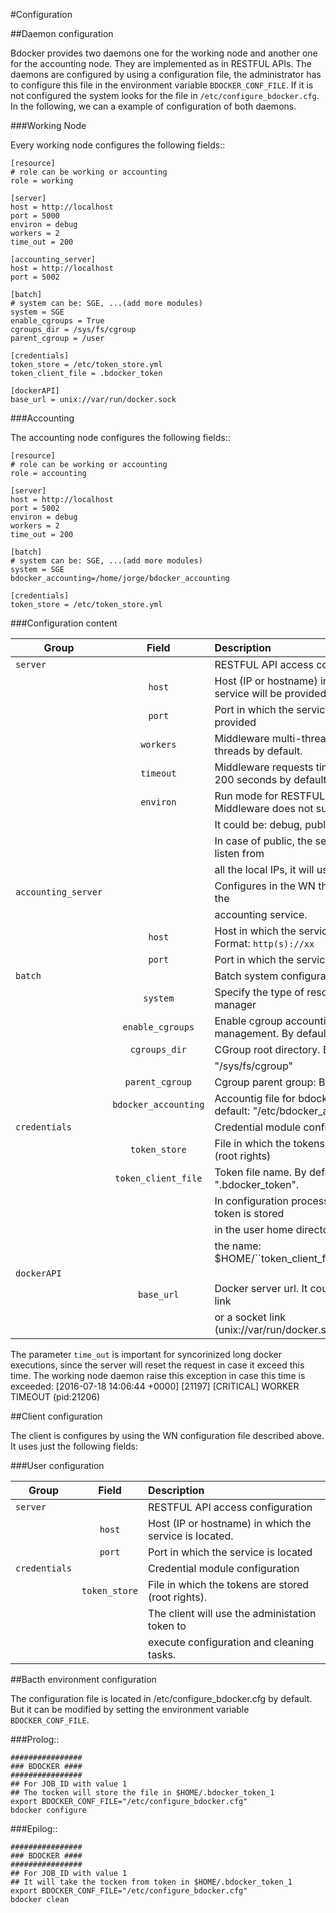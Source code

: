 #Configuration

##Daemon configuration

Bdocker provides two daemons one for the working node and another one for the accounting node. They are implemented as
in RESTFUL APIs. The daemons are configured by using a configuration file, the administrator has to configure this
file in the environment variable ``BDOCKER_CONF_FILE``. If it is not configured the system looks for the file in
``/etc/configure_bdocker.cfg``. In the following, we can a example of configuration of both daemons.

###Working Node


Every working node configures the following fields::

    [resource]
    # role can be working or accounting
    role = working

    [server]
    host = http://localhost
    port = 5000
    environ = debug
    workers = 2
    time_out = 200

    [accounting_server]
    host = http://localhost
    port = 5002

    [batch]
    # system can be: SGE, ...(add more modules)
    system = SGE
    enable_cgroups = True
    cgroups_dir = /sys/fs/cgroup
    parent_cgroup = /user

    [credentials]
    token_store = /etc/token_store.yml
    token_client_file = .bdocker_token

    [dockerAPI]
    base_url = unix://var/run/docker.sock

###Accounting

The accounting node configures the following fields::

    [resource]
    # role can be working or accounting
    role = accounting

    [server]
    host = http://localhost
    port = 5002
    environ = debug
    workers = 2
    time_out = 200

    [batch]
    # system can be: SGE, ...(add more modules)
    system = SGE
    bdocker_accounting=/home/jorge/bdocker_accounting

    [credentials]
    token_store = /etc/token_store.yml

###Configuration content


| Group             |Field               |Description                                |
| ----------------- |:------------------:|:------------------------------------------------|
|``server``         |                    |RESTFUL API access configuration                  
|                   |``host``            |Host (IP or hostname) in which the service will be provided.
|                   |``port``            |Port in which the service will be provided
|                   |``workers``         |Middleware multi-threads. It is 2 threads by default.
|                   |``timeout``         |Middleware requests timeout. It is 200 seconds by default.
|                   |``environ``         |Run mode for RESTFUL API. Middleware does not support it.
|                   |                     |It could be: debug, public, private.
|                   |                     |In case of public, the service will listen from  
|                  |                      |all the local IPs, it will use 0.0.0.0 IP.          
|``accounting_server``|                  |Configures in the WN the location of the          
|                   |                     |accounting service.                               
|                     |``host``          |Host in which the service is located. Format: ``http(s)://xx``              
|                     |``port``          |Port in which the service is located              
|``batch``        |                      |Batch system configuration                        
|                 |``system``            |Specify the type of resource manager              
|                 |``enable_cgroups``    |Enable cgroup accounting management. By default is False.          
|                 |``cgroups_dir``       |CGroup root directory. By default:                
|                 |                      |"/sys/fs/cgroup"                                    
|                 |``parent_cgroup``     |Cgroup parent group: By default: "/"
|                 |``bdocker_accounting``|Accountig file for bdocker jobs. By default: "/etc/bdocker_accounting"
|``credentials``  |                      |Credential module configuration
|                 |``token_store``       |File in which the tokens are store (root rights)
|                 |``token_client_file`` |Token file name. By default: ".bdocker_token".
|                 |                      |In configuration process, the user token is stored
|                 |                      |in the user home directory by using
|                 |                      |the name: $HOME/``token_client_file``_$JOB_ID.
|``dockerAPI``    |                      |
|                 | ``base_url``         |Docker server url. It could be a http link
|                 |                      |or a socket link (unix://var/run/docker.sock)

The parameter ``time_out`` is important for syncorinized long docker executions, since the server will
reset the request in case it exceed this time.
The working node daemon raise this exception in case this time is exceeded:
    [2016-07-18 14:06:44 +0000] [21197] [CRITICAL] WORKER TIMEOUT (pid:21206)


##Client configuration

 The client is configures by using the WN configuration file described above. It uses just the
 following fields:

###User configuration

    
|Group           |Field                |Description
| -------------- |:-------------------:|:------------------------------------------------|
|``server``      |                     |RESTFUL API access configuration
|                |``host``             |Host (IP or hostname) in which the service is located.
|                |``port``             |Port in which the service is located
|``credentials`` |                     |Credential module configuration
|                |``token_store``      |File in which the tokens are stored (root rights).
|                |                     |The client will use the administation token to
|                |                     |execute configuration and cleaning tasks.


##Bacth environment configuration

The configuration file is located in /etc/configure_bdocker.cfg by default. But it can be modified
by setting the environment variable ``BDOCKER_CONF_FILE``.

###Prolog::

    ################
    ### BDOCKER ####
    ################
    ## For JOB_ID with value 1
    ## The tocken will store the file in $HOME/.bdocker_token_1
    export BDOCKER_CONF_FILE="/etc/configure_bdocker.cfg"
    bdocker configure

###Epilog::

    ################
    ### BDOCKER ####
    ################
    ## For JOB_ID with value 1
    ## It will take the tocken from token in $HOME/.bdocker_token_1
    export BDOCKER_CONF_FILE="/etc/configure_bdocker.cfg"
    bdocker clean
